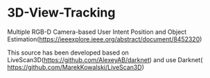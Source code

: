 # 3D-View-Tracking
Multiple RGB-D Camera-based User Intent Position and Object Estimation(https://ieeexplore.ieee.org/abstract/document/8452320)

This source has been developed based on LiveScan3D(https://github.com/AlexeyAB/darknet) and use Darknet(
https://github.com/MarekKowalski/LiveScan3D)




